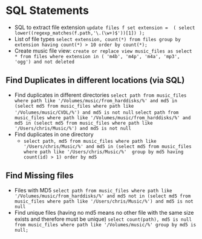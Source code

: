  # SQL Statements

  * SQL to extract file extension
    `update files f set extension =  ( select lower((regexp_matches(f.path,'\.(\w+)$'))[1]) );`
  * List of file types
    `select extension, count(*) from files group by extension having count(*) > 10 order by count(*);`
  * Create music file view:
    `create or replace view music_files as select * from files where extension in ( 'm4b', 'm4p', 'm4a', 'mp3', 'ogg') and not deleted`


## Find Duplicates in different locations (via SQL)
  * Find duplicates in different directories 
    `select path from music_files where path like '/Volumes/music/from_harddisks/%' and md5 in (select md5 from music_files where path like '/Volumes/music/CVDL/%') and md5 is not null`
    `select path from music_files where path like '/Volumes/music/from_harddisks/%' and md5 in (select md5 from music_files where path like '/Users/chris/Music/%') and md5 is not null`
  * Find duplicates in one directory
    * `select path, md5 from music_files where path like '/Users/chris/Music/%' and md5 in (select md5 from music_files where path like '/Users/chris/Music/%'  group by md5 having count(id) > 1) order by md5`
    
## Find Missing files
  * Files with MD5
  `select path from music_files where path like '/Volumes/music/from_harddisks/%' and md5 not in (select md5 from music_files where path like '/Users/chris/Music/%') and md5 is not null `
  * Find unique files (having no md5 means no other file with the same size exists and therefore must  be unique)
    `select count(path), md5 is null from music_files where path like '/Volumes/music/%' group by md5 is null;`
